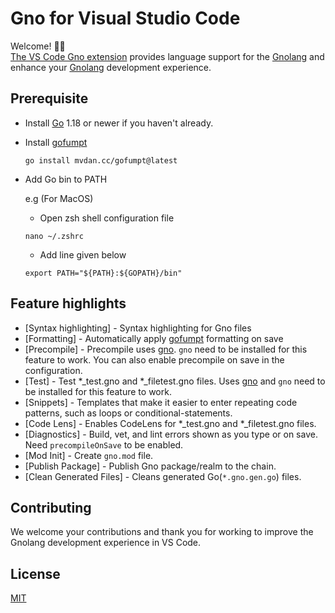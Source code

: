 # Gno for Visual Studio Code

Welcome! 👋🏻<br/>
[The VS Code Gno extension]()
provides language support for the [Gnolang](https://github.com/gnolang/gno) and enhance your [Gnolang](https://github.com/gnolang/gno) development experience.

## Prerequisite

- Install [Go](https://golang.org) 1.18 or newer if you haven't already.

- Install [gofumpt](https://github.com/mvdan/gofumpt)

    ```
    go install mvdan.cc/gofumpt@latest
    ```

- Add Go bin to PATH

   e.g (For MacOS)

   - Open zsh shell configuration file
   ```
   nano ~/.zshrc
   ```
   - Add line given below
   ```
   export PATH="${PATH}:${GOPATH}/bin"
   ```

## Feature highlights

* [Syntax highlighting] - Syntax highlighting for Gno files
* [Formatting] - Automatically apply [gofumpt](https://github.com/mvdan/gofumpt) formatting on save
* [Precompile] - Precompile uses [gno](https://github.com/gnolhttps://github.com/gnolang/gno/tree/master/gnovm/cmd/gno). `gno` need to be installed for this feature to work. You can also enable precompile on save in the configuration. 
* [Test] - Test *_test.gno and *_filetest.gno files. Uses [gno](https://github.com/gnolhttps://github.com/gnolang/gno/tree/master/gnovm/cmd/gno) and `gno` need to be installed for this feature to work.
* [Snippets] - Templates that make it easier to enter repeating code patterns, such as loops or conditional-statements.
* [Code Lens] - Enables CodeLens for *_test.gno and *_filetest.gno files.
* [Diagnostics] -  Build, vet, and lint errors shown as you type or on save. Need `precompileOnSave` to be enabled.
* [Mod Init] -  Create `gno.mod` file.
* [Publish Package] - Publish Gno package/realm to the chain. 
* [Clean Generated Files] - Cleans generated Go(`*.gno.gen.go`) files.

## Contributing

We welcome your contributions and thank you for working to improve the Gnolang
development experience in VS Code.

## License

[MIT](LICENSE)
